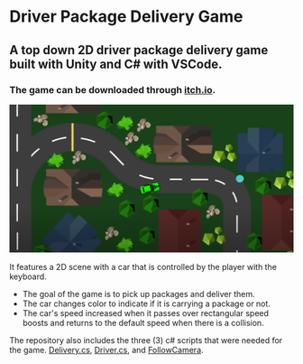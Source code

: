 # Driver Package Delivery Game
## A top down 2D driver package delivery game built with Unity and C# with VSCode.
### The game can be downloaded through [itch.io](https://konstantinosy.itch.io/driver-package-delivery-game).

![test](https://raw.githubusercontent.com/konstantinosy/driverDeliveryGame/main/gameScreenshot.png)

It features a 2D scene with a car that is controlled by the player with the keyboard. 

* The goal of the game is to pick up packages and deliver them.
* The car changes color to indicate if it is carrying a package or not.
* The car's speed increased when it passes over rectangular speed boosts and returns to the default speed when there is a collision.

The repository also includes the three (3) c# scripts that were needed for the game. [Delivery.cs](https://github.com/konstantinosy/driverDeliveryGame/blob/main/Delivery.cs), [Driver.cs](https://github.com/konstantinosy/driverDeliveryGame/blob/main/Driver.cs), and [FollowCamera](https://github.com/konstantinosy/driverDeliveryGame/blob/main/FollowCamera.cs).




